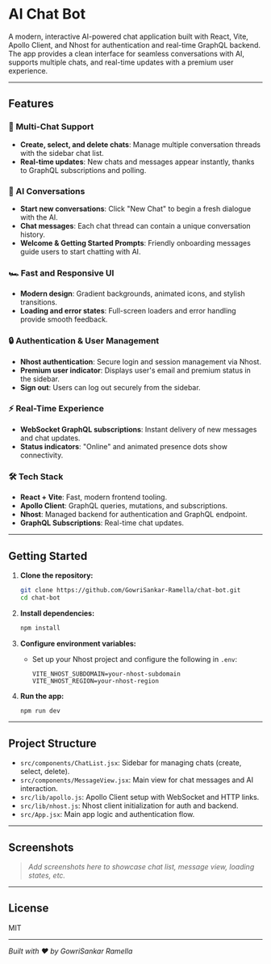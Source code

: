 # AI Chat Bot

A modern, interactive AI-powered chat application built with React, Vite, Apollo Client, and Nhost for authentication and real-time GraphQL backend. The app provides a clean interface for seamless conversations with AI, supports multiple chats, and real-time updates with a premium user experience.

---

## Features

### 🌟 Multi-Chat Support
- **Create, select, and delete chats**: Manage multiple conversation threads with the sidebar chat list.
- **Real-time updates**: New chats and messages appear instantly, thanks to GraphQL subscriptions and polling.

### 🤖 AI Conversations
- **Start new conversations**: Click "New Chat" to begin a fresh dialogue with the AI.
- **Chat messages**: Each chat thread can contain a unique conversation history.
- **Welcome & Getting Started Prompts**: Friendly onboarding messages guide users to start chatting with AI.

### 🏎️ Fast and Responsive UI
- **Modern design**: Gradient backgrounds, animated icons, and stylish transitions.
- **Loading and error states**: Full-screen loaders and error handling provide smooth feedback.

### 🔒 Authentication & User Management
- **Nhost authentication**: Secure login and session management via Nhost.
- **Premium user indicator**: Displays user's email and premium status in the sidebar.
- **Sign out**: Users can log out securely from the sidebar.

### ⚡ Real-Time Experience
- **WebSocket GraphQL subscriptions**: Instant delivery of new messages and chat updates.
- **Status indicators**: "Online" and animated presence dots show connectivity.

### 🛠️ Tech Stack
- **React + Vite**: Fast, modern frontend tooling.
- **Apollo Client**: GraphQL queries, mutations, and subscriptions.
- **Nhost**: Managed backend for authentication and GraphQL endpoint.
- **GraphQL Subscriptions**: Real-time chat updates.

---

## Getting Started

1. **Clone the repository:**
   ```bash
   git clone https://github.com/GowriSankar-Ramella/chat-bot.git
   cd chat-bot
   ```

2. **Install dependencies:**
   ```bash
   npm install
   ```

3. **Configure environment variables:**
   - Set up your Nhost project and configure the following in `.env`:
     ```
     VITE_NHOST_SUBDOMAIN=your-nhost-subdomain
     VITE_NHOST_REGION=your-nhost-region
     ```

4. **Run the app:**
   ```bash
   npm run dev
   ```

---

## Project Structure

- `src/components/ChatList.jsx`: Sidebar for managing chats (create, select, delete).
- `src/components/MessageView.jsx`: Main view for chat messages and AI interaction.
- `src/lib/apollo.js`: Apollo Client setup with WebSocket and HTTP links.
- `src/lib/nhost.js`: Nhost client initialization for auth and backend.
- `src/App.jsx`: Main app logic and authentication flow.

---

## Screenshots

> *Add screenshots here to showcase chat list, message view, loading states, etc.*

---

## License

MIT

---

*Built with ❤️ by GowriSankar Ramella*
